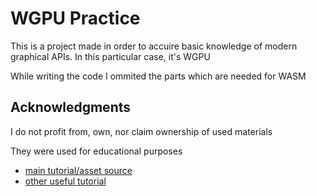 # WGPU Practice

This is a project made in order to accuire basic knowledge of modern graphical APIs. In this particular case, it's WGPU

While writing the code I ommited the parts which are needed for WASM

## Acknowledgments

I do not profit from, own, nor claim ownership of used materials

They were used for educational purposes

- [main tutorial/asset source](https://sotrh.github.io/learn-wgpu/)
- [other useful tutorial](https://webgpufundamentals.org/webgpu/lessons/webgpu-fundamentals.html)
